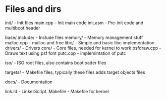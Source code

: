 # Files and dirs
init/ - Init files
     main.cpp - Init main code
     init.asm - Pre-init code and multiboot header

base/
     include/ - Include files
     memory/ - Memory management stuff
            malloc.cpp - malloc and free
     libc/ - Simple and basic libc implementation
     drivers/ - Drivers
     core/ - Core files, needed for kernel to work
          psfdraw.cpp - Draws text using psf font
          putc.cpp - implemintation of putc

iso/ - ISO root files, also contains bootloader files

targets/ - Makefile files, typically these files adds target objects files

docs/ - Documentation

link.ld - LinkerScript.
Makefile - Makefile for kernel